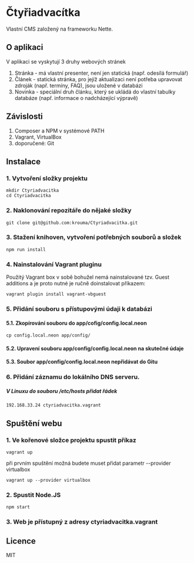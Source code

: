 # Čtyřiadvacítka
Vlastní CMS založený na frameworku Nette.   
## O aplikaci   
V aplikaci se vyskytují 3 druhy webových stránek   
1. Stránka - má vlastní presenter, není jen statická (např. odesílá formulář)   
2. Článek - statická stránka, pro jejíž aktualizaci není potřeba upravovat zdroják (např. termíny, FAQ),
   jsou uložené v databázi
3. Novinka - speciální druh článku, který se ukládá do vlastní tabulky databáze (např. informace o nadcházející
   výpravě)   

## Závislosti
1. Composer a NPM v systémové PATH
2. Vagrant, VirtualBox
3. doporučené: Git

## Instalace
### 1. Vytvoření složky projektu   
    mkdir Ctyriadvacitka   
    cd Ctyriadvacitka
    
### 2. Naklonování repozitáře do nějaké složky   
    git clone git@github.com:krouma/Ctyriadvacitka.git   
### 3. Stažení knihoven, vytvoření potřebných souborů a složek   
    npm run install    
### 4. Nainstalování Vagrant pluginu   
Použitý Vagrant box v sobě bohužel nemá nainstalované tzv. Guest additions a je proto nutné je ručně
doinstalovat příkazem:
   
    vagrant plugin install vagrant-vbguest   

### 5. Přidání souboru s přístupovými údaji k databázi   
#### 5.1. Zkopírování souboru do app/cofig/config.local.neon   
    cp config.local.neon app/config/   
#### 5.2. Upravení souboru app/config/config.local.neon na skutečné údaje   
#### 5.3. Soubor app/config/config.local.neon nepřidávat do Gitu
### 6. Přidání záznamu do lokálního DNS serveru.   
##### V Linuxu do souboru /etc/hosts přidat řádek   
    192.168.33.24 ctyriadvacitka.vagrant   

## Spuštění webu
### 1. Ve kořenové složce projektu spustit příkaz   
    vagrant up   
při prvním spuštění možná budete muset přidat parametr --provider virtualbox    

    vagrant up --provider virtualbox    
### 2. Spustit Node.JS   
    npm start
    
### 3. Web je přístupný z adresy ctyriadvacitka.vagrant

## Licence

MIT

